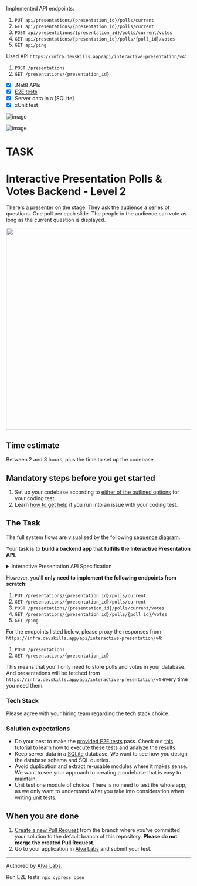 Implemented API endpoints:

1. `PUT api/presentations/{presentation_id}/polls/current`
2. `GET api/presentations/{presentation_id}/polls/current`
3. `POST api/presentations/{presentation_id}/polls/current/votes`
4. `GET api/presentations/{presentation_id}/polls/{poll_id}/votes`
5. `GET api/ping`

Used API `https://infra.devskills.app/api/interactive-presentation/v4`:

1. `POST /presentations`
2. `GET /presentations/{presentation_id}`

- [x] .Net8 APIs
- [x] [E2E tests](https://github.com/ffc1e12/interactive-presentation-polls-and-votes-backend-level-2_102e118-2e57g0/blob/1b121510b674f6b88313864eda80d68ec9d1f973/cypress/cypress/e2e/spec.cy.js)
- [x] Server data in a [SQLite]
- [x] xUnit test

![image](https://github.com/user-attachments/assets/0bc78cf8-f10c-4ff0-9a4f-a838f03494a8)

![image](https://github.com/user-attachments/assets/8cbf8759-aed3-46e0-b94e-f0d99660052c)


# TASK
# Interactive Presentation Polls & Votes Backend - Level 2

There's a presenter on the stage. They ask the audience a series of questions. One poll per each slide. The people in the audience can vote as long as the current question is displayed.

<img width="550" src="https://user-images.githubusercontent.com/1162212/139849812-de799423-efc1-42f4-8298-e779c3aa17d7.png" />

## Time estimate

Between 2 and 3 hours, plus the time to set up the codebase.

## Mandatory steps before you get started

1. Set up your codebase according to [either of the outlined options](https://help.alvalabs.io/en/articles/9028914-how-to-set-up-the-codebase-for-your-coding-test) for your coding test.
2. Learn [how to get help](https://help.alvalabs.io/en/articles/9028899-how-to-ask-for-help-with-coding-tests) if you run into an issue with your coding test.

## The Task

<!--TASK_INSTRUCTIONS_START-->

The full system flows are visualised by the following [sequence diagram](https://swimlanes.io/u/mmSDwCQdM).

Your task is to **build a backend app** that **fulfills the Interactive Presentation API**.

<details>
<summary>Interactive Presentation API Specification</summary>

```json
{
  "openapi": "3.0.0",
  "info": {
    "title": "Interactive Presentations API",
    "version": "4.0.0"
  },
  "tags": [
    {
      "name": "Presenter",
      "description": "Operations used by the presenting webapp"
    },
    {
      "name": "Audience",
      "description": "Endpoints used by audience mobile app"
    },
    {
      "name": "Common",
      "description": "Reading current poll served to both presenter and the audience"
    },
    {
      "name": "Misc",
      "description": "Miscellaneous"
    }
  ],
  "servers": [
    {
      "url": "https://infra.devskills.app/api/interactive-presentation/v4"
    }
  ],
  "paths": {
    "/ping": {
      "get": {
        "summary": "Healhcheck to make sure the service is up",
        "responses": {
          "200": {
            "description": "The service is up and running"
          }
        },
        "tags": [
          "Misc"
        ]
      }
    },
    "/presentations": {
      "post": {
        "summary": "Creates a new presentation",
        "requestBody": {
          "required": true,
          "content": {
            "application/json": {
              "schema": {
                "$ref": "#/components/schemas/Presentation"
              }
            }
          }
        },
        "responses": {
          "201": {
            "description": "Presentation created.",
            "content": {
              "application/json": {
                "schema": {
                  "type": "object",
                  "properties": {
                    "presentation_id": {
                      "type": "string",
                      "format": "uuid",
                      "example": "123e4567-e89b-12d3-a456-426614174000"
                    }
                  }
                }
              }
            }
          },
          "400": {
            "description": "Mandatory body parameters missing or have incorrect type."
          },
          "405": {
            "description": "Specified HTTP method not allowed."
          },
          "415": {
            "description": "Specified content type not allowed."
          }
        },
        "tags": [
          "Presenter"
        ]
      }
    },
    "/presentations/{presentation_id}": {
      "parameters": [
        {
          "in": "path",
          "name": "presentation_id",
          "schema": {
            "type": "string",
            "format": "uuid",
            "example": "123e4567-e89b-12d3-a456-426614174000"
          },
          "required": true
        }
      ],
      "get": {
        "summary": "Reading the specified presentation",
        "responses": {
          "200": {
            "description": "Returning a Presentation object",
            "content": {
              "application/json": {
                "schema": {
                  "$ref": "#/components/schemas/Presentation"
                }
              }
            }
          },
          "404": {
            "description": "There is no presentation with the provided `presentation_id`"
          },
          "409": {
            "description": "There are no polls currently displayed"
          }
        },
        "tags": [
          "Presenter"
        ]
      }
    },
    "/presentations/{presentation_id}/polls/current": {
      "parameters": [
        {
          "in": "path",
          "name": "presentation_id",
          "schema": {
            "type": "string",
            "format": "uuid",
            "example": "123e4567-e89b-12d3-a456-426614174000"
          },
          "required": true
        }
      ],
      "get": {
        "summary": "Reading currently presented poll for a given presentation",
        "responses": {
          "200": {
            "description": "Returning `description`, `poll_id` and `options`, mainly for the voter to vote",
            "content": {
              "application/json": {
                "schema": {
                  "$ref": "#/components/schemas/Poll"
                }
              }
            }
          },
          "409": {
            "description": "There are no polls currently displayed"
          }
        },
        "tags": [
          "Common"
        ]
      },
      "put": {
        "summary": "Presenting the next poll",
        "responses": {
          "200": {
            "description": "The presentation successfully switched to the next slide. Responding with the poll content.",
            "content": {
              "application/json": {
                "schema": {
                  "allOf": [
                    {
                      "$ref": "#/components/schemas/Poll"
                    }
                  ]
                }
              }
            }
          },
          "404": {
            "description": "No presentation found."
          },
          "409": {
            "description": "The presentation ran out of polls."
          }
        },
        "tags": [
          "Presenter"
        ]
      }
    },
    "/presentations/{presentation_id}/polls/current/votes": {
      "parameters": [
        {
          "in": "path",
          "name": "presentation_id",
          "schema": {
            "type": "string",
            "format": "uuid",
            "example": "123e4567-e89b-12d3-a456-426614174000"
          },
          "required": true
        }
      ],
      "post": {
        "summary": "Sending votes",
        "requestBody": {
          "required": true,
          "content": {
            "application/json": {
              "schema": {
                "$ref": "#/components/schemas/Vote"
              }
            }
          }
        },
        "responses": {
          "204": {
            "description": "Vote successfully recorded"
          },
          "400": {
            "description": "The `poll_id` in the request body doesn't match the current poll."
          },
          "404": {
            "description": "Either `presentation_id` or `poll_id` not found"
          },
          "409": {
            "description": "In case of `poll_id` not matching currently displayed poll"
          }
        },
        "tags": [
          "Audience"
        ]
      }
    },
    "/presentations/{presentation_id}/polls/{poll_id}/votes": {
      "parameters": [
        {
          "in": "path",
          "name": "presentation_id",
          "schema": {
            "type": "string"
          },
          "required": true
        },
        {
          "in": "path",
          "name": "poll_id",
          "schema": {
            "type": "string"
          },
          "required": true
        }
      ],
      "get": {
        "summary": "Reading poll's voting results",
        "responses": {
          "200": {
            "description": "Vote successfully retrieved",
            "content": {
              "application/json": {
                "schema": {
                  "type": "array",
                  "items": {
                    "$ref": "#/components/schemas/Vote"
                  }
                }
              }
            }
          },
          "404": {
            "description": "Either `presentation_id` or `poll_id` not found"
          },
          "409": {
            "description": "In case of `poll_id` not matching currently displayed poll"
          }
        },
        "tags": [
          "Presenter"
        ]
      }
    }
  },
  "components": {
    "schemas": {
      "Presentation": {
        "type": "object",
        "properties": {
          "current_poll_index": {
            "type": "integer",
            "readOnly": true
          },
          "polls": {
            "type": "array",
            "items": {
              "$ref": "#/components/schemas/Poll"
            }
          }
        },
        "required": [
          "current_poll_index",
          "polls"
        ]
      },
      "Option": {
        "type": "object",
        "properties": {
          "key": {
            "type": "string",
            "example": "A"
          },
          "value": {
            "type": "string",
            "example": "Argentina"
          }
        },
        "required": [
          "key",
          "value"
        ]
      },
      "Vote": {
        "type": "object",
        "properties": {
          "key": {
            "type": "string",
            "example": "A"
          },
          "client_id": {
            "type": "string",
            "format": "uuid",
            "example": "55555555-e89b-12d3-a456-426614174000"
          },
          "poll_id": {
            "type": "string",
            "format": "uuid",
            "example": "12225555-e89b-12d3-a456-426614174000",
            "writeOnly": true
          }
        },
        "required": [
          "key",
          "client_id",
          "poll_id"
        ]
      },
      "Poll": {
        "properties": {
          "poll_id": {
            "type": "string",
            "format": "uuid",
            "example": "123e4567-e89b-12d3-a456-426614174000",
            "readOnly": true
          },
          "question": {
            "type": "string",
            "example": "Which of the countries would you like to visit the most?"
          },
          "options": {
            "type": "array",
            "items": {
              "$ref": "#/components/schemas/Option"
            }
          }
        },
        "required": [
          "poll_id",
          "options",
          "question"
        ]
      }
    }
  }
}
```
</details>

However, you'll **only need to implement the following endpoints from scratch**:

1. `PUT /presentations/{presentation_id}/polls/current`
2. `GET /presentations/{presentation_id}/polls/current`
3. `POST /presentations/{presentation_id}/polls/current/votes`
4. `GET /presentations/{presentation_id}/polls/{poll_id}/votes`
5. `GET /ping`

For the endpoints listed below, please proxy the responses from `https://infra.devskills.app/api/interactive-presentation/v4`:

1. `POST /presentations`
2. `GET /presentations/{presentation_id}`

This means that you'll only need to store polls and votes in your database. And presentations will be fetched from `https://infra.devskills.app/api/interactive-presentation/v4` every time you need them.

### Tech Stack

Please agree with your hiring team regarding the tech stack choice.

### Solution expectations

- Do your best to make the [provided E2E tests](cypress/e2e/test.cy.js) pass. Check out [this tutorial](https://help.alvalabs.io/en/articles/9028831-how-to-work-with-cypress) to learn how to execute these tests and analyze the results.
- Keep server data in a [SQLite](https://www.sqlite.org/index.html) database. We want to see how you design the database schema and SQL queries.
- Avoid duplication and extract re-usable modules where it makes sense. We want to see your approach to creating a codebase that is easy to maintain.
- Unit test one module of choice. There is no need to test the whole app, as we only want to understand what you take into consideration when writing unit tests.

<!--TASK_INSTRUCTIONS_END-->

## When you are done

1. [Create a new Pull Request](https://docs.github.com/en/pull-requests/collaborating-with-pull-requests/proposing-changes-to-your-work-with-pull-requests/creating-a-pull-request) from the branch where you've committed your solution to the default branch of this repository. **Please do not merge the created Pull Request**.
2. Go to your application in [Alva Labs](https://app.alvalabs.io) and submit your test.

---

Authored by [Alva Labs](https://www.alvalabs.io/).

Run E2E tests: `npx cypress open`

